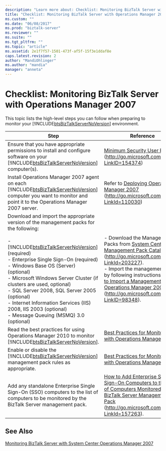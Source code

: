 ```yaml
---
description: "Learn more about: Checklist: Monitoring BizTalk Server with Operations Manager 2007"
title: "Checklist: Monitoring BizTalk Server with Operations Manager 2007 | Microsoft Docs"
ms.custom: ""
ms.date: "06/08/2017"
ms.prod: "biztalk-server"
ms.reviewer: ""
ms.suite: ""
ms.tgt_pltfrm: ""
ms.topic: "article"
ms.assetid: 2e1f7f57-1501-473f-af5f-15f3e1ddaf8e
caps.latest.revision: 2
author: "MandiOhlinger"
ms.author: "mandia"
manager: "anneta"
---
```

# Checklist: Monitoring BizTalk Server with Operations Manager 2007
This topic lists the high-level steps you can follow when preparing to monitor your [!INCLUDE[btsBizTalkServerNoVersion](../includes/btsbiztalkservernoversion-md.md)] environment.


|                                                                                                                                                                                                                                                                         Step                                                                                                                                                                                                                                                                          |                                                                                                                                                                                                   Reference                                                                                                                                                                                                    |
|-------------------------------------------------------------------------------------------------------------------------------------------------------------------------------------------------------------------------------------------------------------------------------------------------------------------------------------------------------------------------------------------------------------------------------------------------------------------------------------------------------------------------------------------------------|----------------------------------------------------------------------------------------------------------------------------------------------------------------------------------------------------------------------------------------------------------------------------------------------------------------------------------------------------------------------------------------------------------------|
|                                                                                                                                                                                Ensure that you have appropriate permissions to install and configure software on your [!INCLUDE[btsBizTalkServerNoVersion](../includes/btsbiztalkservernoversion-md.md)] computer(s).                                                                                                                                                                                 |                                                                                                                                        [Minimum Security User Rights](https://go.microsoft.com/fwlink/?LinkID=154374) (<http://go.microsoft.com/fwlink/?LinkID=154374>)                                                                                                                                         |
|                                                                                                                                                                   Install Operations Manager 2007 agent on each [!INCLUDE[btsBizTalkServerNoVersion](../includes/btsbiztalkservernoversion-md.md)] computer you want to monitor and point it to the Operations Manager 2007 server.                                                                                                                                                                   |                                                                                                                                 Refer to [Deploying Operations Manager 2007](https://go.microsoft.com/fwlink/?LinkId=110030) (<http://go.microsoft.com/fwlink/?LinkId=110030>)                                                                                                                                  |
| Download and import the appropriate version of the management packs for the following:<br /><br /> -   [!INCLUDE[btsBizTalkServerNoVersion](../includes/btsbiztalkservernoversion-md.md)] (required)<br />-   Enterprise Single Sign-On (required)<br />-   Windows Base OS (Server) (optional)<br />-   Microsoft Windows Server Cluster (if clusters are used, optional)<br />-   SQL Server 2008, SQL Server 2005 (optional)<br />-   Internet Information Services (IIS) 2008, IIS 2003 (optional)<br />-   Message Queuing (MSMQ) 3.0 (optional) | -   Download the Management Packs from [System Center Management Pack Catalog](https://go.microsoft.com/fwlink/?LinkId=203227) (<http://go.microsoft.com/fwlink/?LinkId=203227>).<br />-   Import the management pack by following instructions at [How to Import a Management Pack in Operations Manager 2007](https://go.microsoft.com/fwlink/?LinkID=98348) (<http://go.microsoft.com/fwlink/?LinkID=98348>). |
|                                                                                                                                                                                               Read the best practices for using Operations Manager 2010 to monitor [!INCLUDE[btsBizTalkServerNoVersion](../includes/btsbiztalkservernoversion-md.md)].                                                                                                                                                                                                |                                                                                                                                [Best Practices for Monitoring with Operations Manager 2007](../technical-guides/best-practices-for-monitoring-with-operations-manager-2007.md)                                                                                                                                 |
|                                                                                                                                                                                                    Enable or disable the [!INCLUDE[btsBizTalkServerNoVersion](../includes/btsbiztalkservernoversion-md.md)] management pack rules as appropriate.                                                                                                                                                                                                     |                                                                                                                                [Best Practices for Monitoring with Operations Manager 2007](../technical-guides/best-practices-for-monitoring-with-operations-manager-2007.md)                                                                                                                                 |
|                                                                                                                                                                                                     Add any standalone Enterprise Single Sign-On (SSO) computers to the list of computers to be monitored by the BizTalk Server management pack.                                                                                                                                                                                                      |                                                                                          [How to Add Enterprise Single Sign-On Computers to the List of Computers Monitored by the BizTalk Server Management Pack](https://go.microsoft.com/fwlink/?LinkId=157263) (<http://go.microsoft.com/fwlink/?LinkId=157263>).                                                                                           |

## See Also
 [Monitoring BizTalk Server with System Center Operations Manager 2007](../technical-guides/monitoring-biztalk-server-with-system-center-operations-manager-2007.md)
